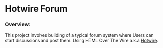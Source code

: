<h1 style="margin-top: 0px;">Hotwire Forum</h1>


### Overview:
This project involves building of a typical forum system where Users can start discussions and post them. Using HTML Over The Wire a.k.a [Hotwire](https://hotwired.dev/).
